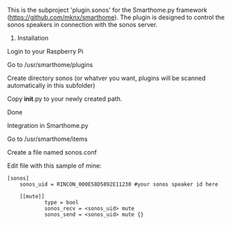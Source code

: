 This is the subproject 'plugin.sonos' for the Smarthome.py framework (https://github.com/mknx/smarthome).
The plugin is designed to control the sonos speakers in connection with the sonos server.

1. Installation

  Login to your Raspberry Pi
  
  Go to /usr/smarthome/plugins
  
  Create directory sonos (or whatver you want, plugins will be scanned automatically in this subfolder)
  
  Copy __init__.py to your newly created path.
  
  Done


Integration in Smarthome.py

  Go to /usr/smarthome/items
  
  Create a file named sonos.conf
  
  Edit file with this sample of mine:
  
    [sonos]
        sonos_uid = RINCON_000E58D5892E11230 #your sonos speaker id here

        [[mute]]
                type = bool
                sonos_recv = <sonos_uid> mute
                sonos_send = <sonos_uid> mute {}
